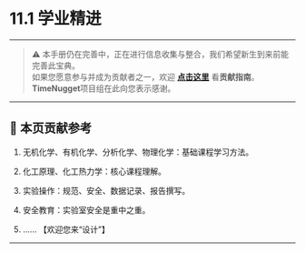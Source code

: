 # 11.1 学业精进

---

> ⚠️ 本手册仍在完善中，正在进行信息收集与整合，我们希望新生到来前能完善此宝典。  
> 如果您愿意参与并成为贡献者之一，欢迎 **[点击这里](/CONTRIBUTING)** 看**贡献指南**。  
> **TimeNugget**项目组在此向您表示感谢。  

---

## 📌 本页贡献参考

1. 无机化学、有机化学、分析化学、物理化学：基础课程学习方法。

2. 化工原理、化工热力学：核心课程理解。

3. 实验操作：规范、安全、数据记录、报告撰写。

4. 安全教育：实验室安全是重中之重。

5. ……  【欢迎您来“设计”】

---
